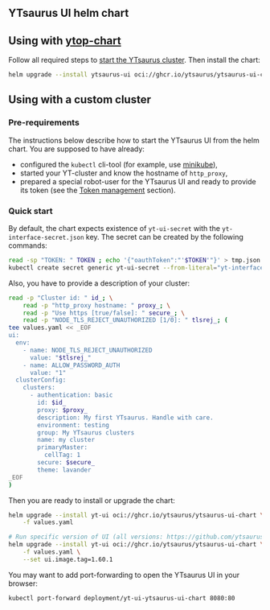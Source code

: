 ## YTsaurus UI helm chart

## Using with [ytop-chart](https://github.com/ytsaurus/ytsaurus-k8s-operator/pkgs/container/ytop-chart)

Follow all required steps to [start the YTsaurus cluster](https://ytsaurus.tech/docs/en/overview/try-yt#starting-ytsaurus-cluster1). Then install the chart:

```bash
helm upgrade --install ytsaurus-ui oci://ghcr.io/ytsaurus/ytsaurus-ui-chart
```

## Using with a custom cluster

### Pre-requirements

The instructions below describe how to start the YTsaurus UI from the helm chart. You are supposed to have already:

- configured the `kubectl` cli-tool (for example, use [minikube](https://minikube.sigs.k8s.io/docs/start/)),
- started your YT-cluster and know the hostname of `http_proxy`,
- prepared a special robot-user for the YTsaurus UI and ready to provide its token (see the [Token management](https://ytsaurus.tech/docs/user-guide/storage/auth) section).

### Quick start

By default, the chart expects existence of `yt-ui-secret` with the `yt-interface-secret.json` key. The secret can be created by the following commands:

```bash
read -sp "TOKEN: " TOKEN ; echo '{"oauthToken":"'$TOKEN'"}' > tmp.json
kubectl create secret generic yt-ui-secret --from-literal="yt-interface-secret.json=$(cat tmp.json)" && rm tmp.json
```

Also, you have to provide a description of your cluster:

```bash
read -p "Cluster id: " id_; \
    read -p "http_proxy hostname: " proxy_; \
    read -p "Use https [true/false]: " secure_; \
    read -p "NODE_TLS_REJECT_UNAUTHORIZED [1/0]: " tlsrej_; (
tee values.yaml << _EOF
ui:
  env:
    - name: NODE_TLS_REJECT_UNAUTHORIZED
      value: "$tlsrej_"
    - name: ALLOW_PASSWORD_AUTH
      value: "1"
  clusterConfig:
    clusters:
      - authentication: basic
        id: $id_
        proxy: $proxy_
        description: My first YTsaurus. Handle with care.
        environment: testing
        group: My YTsaurus clusters
        name: my cluster
        primaryMaster:
          cellTag: 1
        secure: $secure_
        theme: lavander
_EOF
)
```

Then you are ready to install or upgrade the chart:

```bash
helm upgrade --install yt-ui oci://ghcr.io/ytsaurus/ytsaurus-ui-chart \
    -f values.yaml

# Run specific version of UI (all versions: https://github.com/ytsaurus/ytsaurus-ui/pkgs/container/ui)
helm upgrade --install yt-ui oci://ghcr.io/ytsaurus/ytsaurus-ui-chart \
    -f values.yaml \
    --set ui.image.tag=1.60.1
```

You may want to add port-forwarding to open the YTsaurus UI in your browser:

```bash
kubectl port-forward deployment/yt-ui-ytsaurus-ui-chart 8080:80
```
